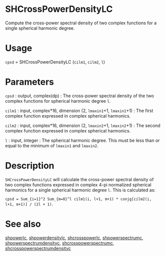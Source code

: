 # SHCrossPowerDensityLC

Compute the cross-power spectral density of two complex functions for a single spherical harmonic degree.

# Usage

`cpsd` = SHCrossPowerDensityLC (`cilm1`, `cilm2`, `l`)

# Parameters

`cpsd` : output, complex(dp)
:   The cross-power spectral density of the two complex functions for spherical harmonic degree `l`.

`cilm1` : input, complex*16, dimension (2, `lmaxin1`+1, `lmaxin1`+1)
:   The first complex function expressed in complex spherical harmonics.

`cilm2` : input, complex*16, dimension (2, `lmaxin2`+1, `lmaxin2`+1)
:   The second complex function expressed in complex spherical harmonics.

`l` : input, integer
:   The spherical harmonic degree. This must be less than or equal to the minimum of `lmaxin1` and `lmaxin2`.

# Description

`SHCrossPowerDensityLC` will calculate the cross-power spectral density of two complex functions expressed in complex 4-pi normalized spherical harmonics for a single spherical harmonic degree `l`. This is calculated as:

`cpsd = Sum_{i=1}^2 Sum_{m=0}^l cilm1(i, l+1, m+1) * conjg[cilm2(i, l+1, m+1)] / (2l + 1)`.

# See also 

[shpowerlc](shpowerlc.html), [shpowerdensitylc](shpowerdensitylc.html), [shcrosspowerlc](shcrosspowerlc.html), [shpowerspectrumc](shpowerspectrumc.html), [shpowerspectrumdensityc](shpowerspectrumdensityc.html), [shcrosspowerspectrumc](shcrosspowerspectrumc.html), [shcrosspowerspectrumdensityc](shcrosspowerspectrumdensityc.html)
